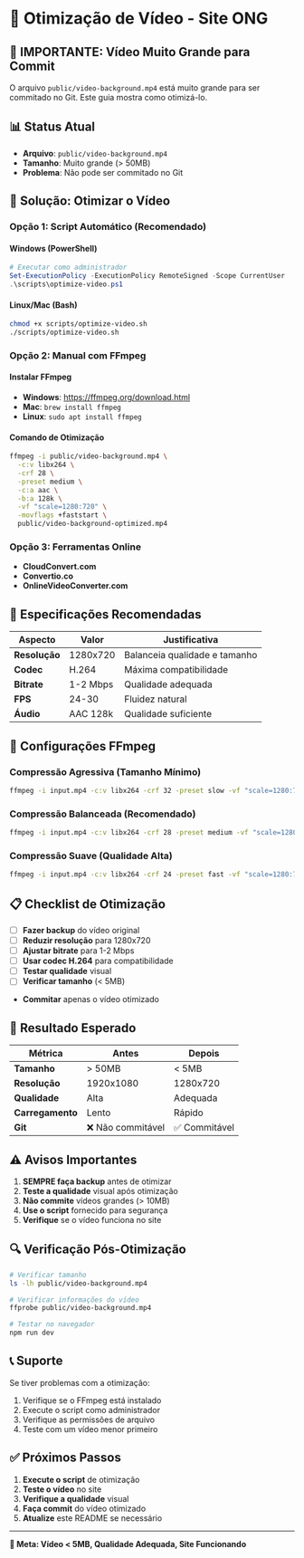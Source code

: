 # 🎥 Otimização de Vídeo - Site ONG

## 🚨 **IMPORTANTE: Vídeo Muito Grande para Commit**

O arquivo `public/video-background.mp4` está muito grande para ser commitado no Git. Este guia mostra como otimizá-lo.

## 📊 **Status Atual**
- **Arquivo**: `public/video-background.mp4`
- **Tamanho**: Muito grande (> 50MB)
- **Problema**: Não pode ser commitado no Git

## 🎯 **Solução: Otimizar o Vídeo**

### **Opção 1: Script Automático (Recomendado)**

#### **Windows (PowerShell)**
```powershell
# Executar como administrador
Set-ExecutionPolicy -ExecutionPolicy RemoteSigned -Scope CurrentUser
.\scripts\optimize-video.ps1
```

#### **Linux/Mac (Bash)**
```bash
chmod +x scripts/optimize-video.sh
./scripts/optimize-video.sh
```

### **Opção 2: Manual com FFmpeg**

#### **Instalar FFmpeg**
- **Windows**: https://ffmpeg.org/download.html
- **Mac**: `brew install ffmpeg`
- **Linux**: `sudo apt install ffmpeg`

#### **Comando de Otimização**
```bash
ffmpeg -i public/video-background.mp4 \
  -c:v libx264 \
  -crf 28 \
  -preset medium \
  -c:a aac \
  -b:a 128k \
  -vf "scale=1280:720" \
  -movflags +faststart \
  public/video-background-optimized.mp4
```

### **Opção 3: Ferramentas Online**
- **CloudConvert.com**
- **Convertio.co**
- **OnlineVideoConverter.com**

## 📱 **Especificações Recomendadas**

| Aspecto | Valor | Justificativa |
|---------|-------|---------------|
| **Resolução** | 1280x720 | Balanceia qualidade e tamanho |
| **Codec** | H.264 | Máxima compatibilidade |
| **Bitrate** | 1-2 Mbps | Qualidade adequada |
| **FPS** | 24-30 | Fluidez natural |
| **Áudio** | AAC 128k | Qualidade suficiente |

## 🔧 **Configurações FFmpeg**

### **Compressão Agressiva (Tamanho Mínimo)**
```bash
ffmpeg -i input.mp4 -c:v libx264 -crf 32 -preset slow -vf "scale=1280:720" output.mp4
```

### **Compressão Balanceada (Recomendado)**
```bash
ffmpeg -i input.mp4 -c:v libx264 -crf 28 -preset medium -vf "scale=1280:720" output.mp4
```

### **Compressão Suave (Qualidade Alta)**
```bash
ffmpeg -i input.mp4 -c:v libx264 -crf 24 -preset fast -vf "scale=1280:720" output.mp4
```

## 📋 **Checklist de Otimização**

- [ ] **Fazer backup** do vídeo original
- [ ] **Reduzir resolução** para 1280x720
- [ ] **Ajustar bitrate** para 1-2 Mbps
- [ ] **Usar codec H.264** para compatibilidade
- [ ] **Testar qualidade** visual
- [ ] **Verificar tamanho** (< 5MB)
- **Commitar** apenas o vídeo otimizado

## 🚀 **Resultado Esperado**

| Métrica | Antes | Depois |
|---------|-------|--------|
| **Tamanho** | > 50MB | < 5MB |
| **Resolução** | 1920x1080 | 1280x720 |
| **Qualidade** | Alta | Adequada |
| **Carregamento** | Lento | Rápido |
| **Git** | ❌ Não commitável | ✅ Commitável |

## ⚠️ **Avisos Importantes**

1. **SEMPRE faça backup** antes de otimizar
2. **Teste a qualidade** visual após otimização
3. **Não commite** vídeos grandes (> 10MB)
4. **Use o script** fornecido para segurança
5. **Verifique** se o vídeo funciona no site

## 🔍 **Verificação Pós-Otimização**

```bash
# Verificar tamanho
ls -lh public/video-background.mp4

# Verificar informações do vídeo
ffprobe public/video-background.mp4

# Testar no navegador
npm run dev
```

## 📞 **Suporte**

Se tiver problemas com a otimização:
1. Verifique se o FFmpeg está instalado
2. Execute o script como administrador
3. Verifique as permissões de arquivo
4. Teste com um vídeo menor primeiro

## ✅ **Próximos Passos**

1. **Execute o script** de otimização
2. **Teste o vídeo** no site
3. **Verifique a qualidade** visual
4. **Faça commit** do vídeo otimizado
5. **Atualize** este README se necessário

---

**🎯 Meta: Vídeo < 5MB, Qualidade Adequada, Site Funcionando**
